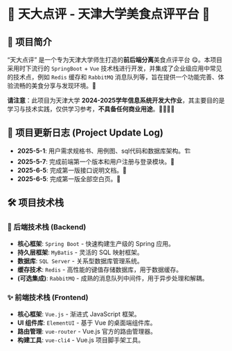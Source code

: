 # 🍜 天大点评 - 天津大学美食点评平台 🍕

## 🌟 项目简介

“天大点评” 是一个专为天津大学师生打造的**前后端分离**美食点评平台 😋。本项目采用时下流行的 `SpringBoot` + `Vue` 技术栈进行开发，并集成了企业级应用中常见的技术点，例如 `Redis` 缓存和 `RabbitMQ` 消息队列等，旨在提供一个功能完善、体验流畅的美食分享与发现环境。🚀

**请注意**：此项目为天津大学 **2024-2025学年信息系统开发大作业**，其主要目的是学习与技术实践，仅供学习参考，**不具备任何商业用途**。👨‍💻👩‍💻

## 📝 项目更新日志 (Project Update Log)

* **2025-5-1**: 用户需求规格书、用例图、sql代码和数据库架构。🏗️
* **2025-5-7**: 完成前端第一个版本和用户注册与登录模块。🔑
* **2025-6-5**: 完成第一版接口说明文档。🔑
* **2025-6-5**: 完成第一版全部空白页。🔑


## 🛠️ 项目技术栈

### 🚀 后端技术栈 (Backend)

* **核心框架**: `Spring Boot` - 快速构建生产级的 Spring 应用。
* **持久层框架**: `MyBatis` - 灵活的 SQL 映射框架。
* **数据库**: `SQL Server` - 关系型数据库管理系统。
* **缓存技术**: `Redis` - 高性能的键值存储数据库，用于数据缓存。
* **(可选集成)**: `RabbitMQ` - 成熟的消息队列中间件，用于异步处理和解耦。

### ✨ 前端技术栈 (Frontend)

* **核心框架**: `Vue.js` - 渐进式 JavaScript 框架。
* **UI 组件库**: `ElementUI` - 基于 Vue 的桌面端组件库。
* **路由管理**: `vue-router` - Vue.js 官方的路由管理器。
* **构建工具**: `vue-cli4` - Vue.js 项目脚手架工具。